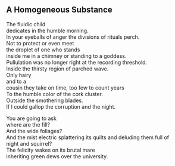 A Homogeneous Substance
-----------------------
The fluidic child  
dedicates in the humble morning.  
In your eyeballs of anger the divisions of rituals perch.  
Not to protect or even meet  
the droplet of one who stands  
inside me in a chimney or standing to a goddess.  
Pullulation was no longer right at the recording threshold.  
Inside the thirsty region of parched wave.  
Only hairy  
and to a  
cousin they take on time, too few to count years  
To the humble color of the cork cluster.  
Outside the smothering blades.  
If I could gallop the corruption and the night.  
  
You are going to ask  
where are the fill?  
And the wide foliages?  
And the mist electric splattering its quilts and deluding them full of  
night and squirrel?  
The felicity wakes on its brutal mare  
inheriting green dews over the university.  

